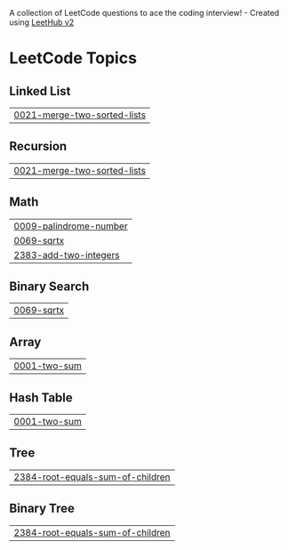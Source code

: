 A collection of LeetCode questions to ace the coding interview! - Created using [LeetHub v2](https://github.com/arunbhardwaj/LeetHub-2.0)
<!---LeetCode Topics Start-->
# LeetCode Topics
## Linked List
|  |
| ------- |
| [0021-merge-two-sorted-lists](https://github.com/ahsanhabib082/Leet_Code/tree/master/0021-merge-two-sorted-lists) |
## Recursion
|  |
| ------- |
| [0021-merge-two-sorted-lists](https://github.com/ahsanhabib082/Leet_Code/tree/master/0021-merge-two-sorted-lists) |
## Math
|  |
| ------- |
| [0009-palindrome-number](https://github.com/ahsanhabib082/Leet_Code/tree/master/0009-palindrome-number) |
| [0069-sqrtx](https://github.com/ahsanhabib082/Leet_Code/tree/master/0069-sqrtx) |
| [2383-add-two-integers](https://github.com/ahsanhabib082/Leet_Code/tree/master/2383-add-two-integers) |
## Binary Search
|  |
| ------- |
| [0069-sqrtx](https://github.com/ahsanhabib082/Leet_Code/tree/master/0069-sqrtx) |
## Array
|  |
| ------- |
| [0001-two-sum](https://github.com/ahsanhabib082/Leet_Code/tree/master/0001-two-sum) |
## Hash Table
|  |
| ------- |
| [0001-two-sum](https://github.com/ahsanhabib082/Leet_Code/tree/master/0001-two-sum) |
## Tree
|  |
| ------- |
| [2384-root-equals-sum-of-children](https://github.com/ahsanhabib082/Leet_Code/tree/master/2384-root-equals-sum-of-children) |
## Binary Tree
|  |
| ------- |
| [2384-root-equals-sum-of-children](https://github.com/ahsanhabib082/Leet_Code/tree/master/2384-root-equals-sum-of-children) |
<!---LeetCode Topics End-->
